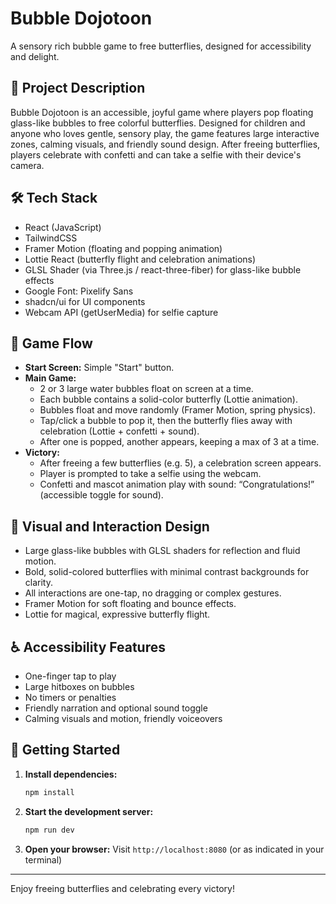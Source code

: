 # Bubble Dojotoon

A sensory rich bubble game to free butterflies, designed for accessibility and delight.

## 🦋 Project Description
Bubble Dojotoon is an accessible, joyful game where players pop floating glass-like bubbles to free colorful butterflies. Designed for children and anyone who loves gentle, sensory play, the game features large interactive zones, calming visuals, and friendly sound design. After freeing butterflies, players celebrate with confetti and can take a selfie with their device's camera.

## 🛠 Tech Stack
- React (JavaScript)
- TailwindCSS
- Framer Motion (floating and popping animation)
- Lottie React (butterfly flight and celebration animations)
- GLSL Shader (via Three.js / react-three-fiber) for glass-like bubble effects
- Google Font: Pixelify Sans
- shadcn/ui for UI components
- Webcam API (getUserMedia) for selfie capture

## 🐣 Game Flow
- **Start Screen:** Simple "Start" button.
- **Main Game:**
  - 2 or 3 large water bubbles float on screen at a time.
  - Each bubble contains a solid-color butterfly (Lottie animation).
  - Bubbles float and move randomly (Framer Motion, spring physics).
  - Tap/click a bubble to pop it, then the butterfly flies away with celebration (Lottie + confetti + sound).
  - After one is popped, another appears, keeping a max of 3 at a time.
- **Victory:**
  - After freeing a few butterflies (e.g. 5), a celebration screen appears.
  - Player is prompted to take a selfie using the webcam.
  - Confetti and mascot animation play with sound: “Congratulations!” (accessible toggle for sound).

## 🌈 Visual and Interaction Design
- Large glass-like bubbles with GLSL shaders for reflection and fluid motion.
- Bold, solid-colored butterflies with minimal contrast backgrounds for clarity.
- All interactions are one-tap, no dragging or complex gestures.
- Framer Motion for soft floating and bounce effects.
- Lottie for magical, expressive butterfly flight.

## ♿ Accessibility Features
- One-finger tap to play
- Large hitboxes on bubbles
- No timers or penalties
- Friendly narration and optional sound toggle
- Calming visuals and motion, friendly voiceovers

## 🚀 Getting Started

1. **Install dependencies:**
   ```sh
   npm install
   ```
2. **Start the development server:**
   ```sh
   npm run dev
   ```
3. **Open your browser:**
   Visit `http://localhost:8080` (or as indicated in your terminal)

---

Enjoy freeing butterflies and celebrating every victory!
